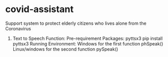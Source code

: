# covid-assistant
Support system to protect elderly citizens who lives alone from the Coronavirus

1. Text to Speech Function:
   Pre-requirement Packages:
       pyttsx3
       pip install pyttsx3
   Running Environment:
       Windows for the first function phSpeak()
       Linux/windows for the second function pySpeak()


